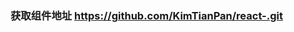 ### 获取组件地址 <a href="https://github.com/KimTianPan/react-.git" target="_black">https://github.com/KimTianPan/react-.git</a>
